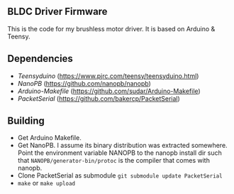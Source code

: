 BLDC Driver Firmware
--------------------

This is the code for my brushless motor driver. It is based on Arduino & Teensy.

## Dependencies
* _Teensyduino_ (https://www.pjrc.com/teensy/teensyduino.html)
* _NanoPB_ (https://github.com/nanopb/nanopb)
* _Arduino-Makefile_ (https://github.com/sudar/Arduino-Makefile)
* _PacketSerial_ (https://github.com/bakercp/PacketSerial)

## Building
* Get Arduino Makefile.
* Get NanoPB. I assume its binary distribution was extracted somewhere. Point the environment variable NANOPB to the nanopb install dir such that ```NANOPB/generator-bin/protoc``` is the compiler that comes with nanopb.
* Clone PacketSerial as submodule ```git submodule update PacketSerial```
* ```make```  or ```make upload```
